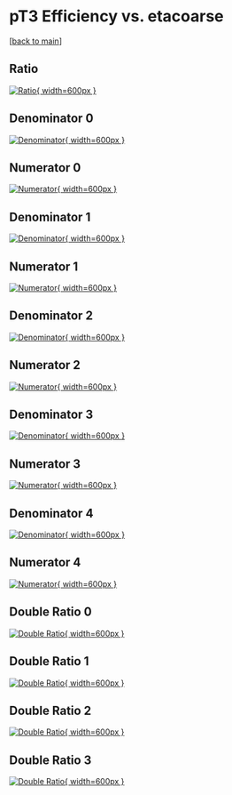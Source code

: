 # pT3 Efficiency vs. etacoarse

[[back to main](./)]



## Ratio

[![Ratio](../mtv/var/pT3_vtr_13_1_eff_etacoarse.png){ width=600px }](../mtv/var/pT3_vtr_13_1_eff_etacoarse.pdf)

## Denominator 0

[![Denominator](../mtv/den/pT3_vtr_13_1_eff_etacoarse_den0.png){ width=600px }](../mtv/den/pT3_vtr_13_1_eff_etacoarse_den0.pdf)

## Numerator 0

[![Numerator](../mtv/num/pT3_vtr_13_1_eff_etacoarse_num0.png){ width=600px }](../mtv/num/pT3_vtr_13_1_eff_etacoarse_num0.pdf)

## Denominator 1

[![Denominator](../mtv/den/pT3_vtr_13_1_eff_etacoarse_den1.png){ width=600px }](../mtv/den/pT3_vtr_13_1_eff_etacoarse_den1.pdf)

## Numerator 1

[![Numerator](../mtv/num/pT3_vtr_13_1_eff_etacoarse_num1.png){ width=600px }](../mtv/num/pT3_vtr_13_1_eff_etacoarse_num1.pdf)

## Denominator 2

[![Denominator](../mtv/den/pT3_vtr_13_1_eff_etacoarse_den2.png){ width=600px }](../mtv/den/pT3_vtr_13_1_eff_etacoarse_den2.pdf)

## Numerator 2

[![Numerator](../mtv/num/pT3_vtr_13_1_eff_etacoarse_num2.png){ width=600px }](../mtv/num/pT3_vtr_13_1_eff_etacoarse_num2.pdf)

## Denominator 3

[![Denominator](../mtv/den/pT3_vtr_13_1_eff_etacoarse_den3.png){ width=600px }](../mtv/den/pT3_vtr_13_1_eff_etacoarse_den3.pdf)

## Numerator 3

[![Numerator](../mtv/num/pT3_vtr_13_1_eff_etacoarse_num3.png){ width=600px }](../mtv/num/pT3_vtr_13_1_eff_etacoarse_num3.pdf)

## Denominator 4

[![Denominator](../mtv/den/pT3_vtr_13_1_eff_etacoarse_den4.png){ width=600px }](../mtv/den/pT3_vtr_13_1_eff_etacoarse_den4.pdf)

## Numerator 4

[![Numerator](../mtv/num/pT3_vtr_13_1_eff_etacoarse_num4.png){ width=600px }](../mtv/num/pT3_vtr_13_1_eff_etacoarse_num4.pdf)

## Double Ratio 0

[![Double Ratio](../mtv/ratio/pT3_vtr_13_1_eff_etacoarse_ratio0.png){ width=600px }](../mtv/ratio/pT3_vtr_13_1_eff_etacoarse_ratio0.pdf)

## Double Ratio 1

[![Double Ratio](../mtv/ratio/pT3_vtr_13_1_eff_etacoarse_ratio1.png){ width=600px }](../mtv/ratio/pT3_vtr_13_1_eff_etacoarse_ratio1.pdf)

## Double Ratio 2

[![Double Ratio](../mtv/ratio/pT3_vtr_13_1_eff_etacoarse_ratio2.png){ width=600px }](../mtv/ratio/pT3_vtr_13_1_eff_etacoarse_ratio2.pdf)

## Double Ratio 3

[![Double Ratio](../mtv/ratio/pT3_vtr_13_1_eff_etacoarse_ratio3.png){ width=600px }](../mtv/ratio/pT3_vtr_13_1_eff_etacoarse_ratio3.pdf)

